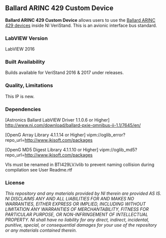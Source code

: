 ## Ballard ARINC 429 Custom Device ##

**Ballard ARINC 429 Custom Device** allows users to use the [Ballard ARINC 429 devices](http://www.ni.com/en-ca/shop/select/pxi-arinc-429-interface-module) inside NI VeriStand. This is an avionic interface bus standard.


### LabVIEW Version ###

LabVIEW 2016

### Built Availability ###

Builds available for VeriStand 2016 & 2017 under releases.

### Quality, Limitations ###

This IP is new.

### Dependencies ###

[Astronics Ballard LabVIEW Driver 1.1.0.6 or Higher] http://www.ni.com/download/ballard-pxie-omnibus-ii-1.1/7645/en/

[OpenG Array Library 4.1.1.14 or Higher] vipm://oglib_error?repo_url=http://www.jkisoft.com/packages

[OpenG MD5 Digest Library 4.1.1.10 or Higher] vipm://oglib_md5?repo_url=http://www.jkisoft.com/packages

VIs must be renamed in BTI429LV.lvlib to prevent naming collision during compilation see User Readme.rtf


### License ###

*This repository and any materials provided by NI therein are provided AS IS. NI DISCLAIMS ANY AND ALL LIABILITIES FOR AND MAKES NO WARRANTIES, EITHER EXPRESS OR IMPLIED, INCLUDING WITHOUT LIMITATION ANY WARRANTIES OF MERCHANTABILITY, FITNESS FOR  PARTICULAR PURPOSE, OR NON-INFRINGEMENT OF INTELLECTUAL PROPERTY. NI shall have no liability for any direct, indirect, incidental, punitive, special, or consequential damages for your use of the repository or any materials contained therein.*